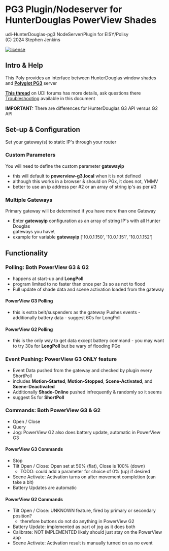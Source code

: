 
# PG3 Plugin/Nodeserver for HunterDouglas PowerView Shades

udi-HunterDouglas-pg3 NodeServer/Plugin for EISY/Polisy\
(C) 2024 Stephen Jenkins

[![license](https://img.shields.io/github/license/mashape/apistatus.svg)](https://github.com/sejgit/udi-hunterdouglas-pg3/blob/master/LICENSE)

## Intro & Help

This Poly provides an interface between HunterDouglas window shades
and [**Polyglot PG3**][polyglot] server

[**This thread**][forum] on UDI forums has more details, ask questions there\
[Troubleshooting][troubleshoot] available in this document

**IMPORTANT:** There are differences for HunterDouglas G3 API versus G2 API

## Set-up & Configuration

Set your gateway(s) to static IP's through your router

### Custom Parameters

You will need to define the custom parameter **gatewayip**

- this will default to **powerview-g3.local**  when it is not defined
- although this works in a browser & should on PGx, it does not, YMMV
- better to use an ip address per #2 or an array of string ip's as per #3

### Multiple Gateways

Primary gateway will be determined if you have more than one Gateway

- Enter **gatewayip** configuration as an array of string IP's with all Hunter Douglas\
gateways you have\
- example for variable  **gatewayip** ['10.0.1.150', '10.0.1.151', '10.0.1.152']

## Functionality

### Polling: Both PowerView G3 & G2

- happens at start-up and **LongPoll**
- program limited to no faster than once per 3s so as not to flood
- Full update of shade data and scene activation loaded from the gateway

#### PowerView G3 Polling

- this is extra belt/suspenders as the gateway Pushes events
      - additionally battery data
      - suggest 60s for LongPoll

#### PowerView G2 Polling

- this is the only way to get data except battery command
      - you may want to try 30s for **LongPoll** but be wary of flooding PGx

### Event Pushing: PowerView G3 ONLY feature

- Event Data pushed from the gateway and checked by plugin every ShortPoll
- includes **Motion-Started**, **Motion-Stopped**, **Scene-Activated**, and **Scene-Deactivated**
- Additionally **Shade-Online** pushed infrequently & randomly so it seems
- suggest 5s for **ShortPoll**

### Commands: Both PowerView G3 & G2

- Open / Close
- Query
- Jog: PowerView G2 also does battery update, automatic in PowerView G3

#### PowerView G3 Commands

- Stop
- Tilt Open / Close:  Open set at 50% (flat), Close is 100% (down)
  - TODO: could add a parameter for choice of 0% (up) if desired
- Scene Activate:  Activation turns on after movement completion (can take a bit)
- Battery Updates are automatic

#### PowerView G2 Commands

- Tilt Open / Close:  UNKNOWN feature, fired by primary or secondary position?
  - therefore buttons do not do anything in PowerView G2
- Battery Update:  implemented as part of jog as it does both
- Calibrate:  NOT IMPLEMENTED likely should just stay on the PowerView app
- Scene Activate:  Activation result is manually turned on as no event

[polyglot]: https://github.com/UniversalDevicesInc/pg3-dist
[forum]: https://forum.universal-devices.com/forum/439-hunter-douglas/
[troubleshoot]: https://github.com/sejgit/udi-hunterdouglas-pg3/blob/api-v2/docs/troubleshooting.md
